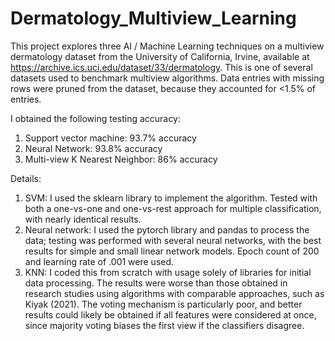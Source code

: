 # Dermatology_Multiview_Learning

This project explores three AI / Machine Learning techniques on a multiview dermatology dataset from the University of California, Irvine, 
available at https://archive.ics.uci.edu/dataset/33/dermatology. This is one of several datasets used to benchmark multiview algorithms. 
Data entries with missing rows were pruned from the dataset, because they accounted for <1.5% of entries.

I obtained the following testing accuracy:
  1. Support vector machine: 93.7% accuracy
  2. Neural Network: 93.8% accuracy
  3. Multi-view K Nearest Neighbor: 86% accuracy

Details:
  1. SVM: I used the sklearn library to implement the algorithm. Tested with both a one-vs-one and one-vs-rest approach for
     multiple classification, with nearly identical results.
  2. Neural network: I used the pytorch library and pandas to process the data; testing was performed with several neural networks, with the best results
      for simple and small linear network models. Epoch count of 200 and learning rate of .001 were used.
  3. KNN: I coded this from scratch with usage solely of libraries for initial data processing. The results were worse than those obtained in research
    studies using algorithms with comparable approaches, such as Kiyak (2021). The voting mechanism is particularly poor, and better results could likely
    be obtained if all features were considered at once, since majority voting biases the first view if the classifiers disagree.

